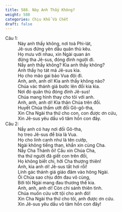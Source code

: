```yaml
---
title: 588. Này Anh Thấy Không?
weight: 588
categories: Chịu Khổ Và Chết
draft: false
---
```

<dl><dt>Câu 1:</dt><dd data-verse="1">Này anh thấy không, nơi toà Phi-lát, <br/>Jê-sus đứng yên dẫu quân thù kêu. <br/>Họ mưu với nhau, xin Ngài quan án <br/>đừng tha Jê-sus, đóng đinh người đi. <br/>Nầy anh thấy không? Kìa anh thấy không? <br/>Anh thấy họ tát má Jê-sus kìa. <br/>Họ cho mão gai bảo Vua đội đi. <br/>Anh, anh, anh ơi! Kìa anh thấy không nào? <br/>Chúa vác thánh giá bước lên đồi kia kìa. <br/>Nơi đó quân thù đóng đinh Jê-sus! <br/>Chúa mang hình thay cho tôi với anh. <br/>Anh, anh, anh ơi! Kìa thân Chúa trên đồi. <br/>Huyết Chúa thấm ướt đồi Gô-gô-tha, <br/>Xin Cha Ngài tha thứ cho con, con được ơn cứu, <br/>Xin Jê-sus yêu dấu vô tâm hồn con đây. </dd><dt>Câu 2:</dt><dd data-verse="2">Nầy anh có hay nơi đồi Gô-tha, <br/>họ treo Jê-sus để bia là Vua. <br/>Họ cho lính canh như là tên cướp, <br/>Ngài không tiếng than, khẩn xin cùng Cha. <br/>Nầy Cha Thánh ôi! Cầu xin Chúa Cha, <br/>tha thứ người đã giết con trên đồi, <br/>Họ không biết chi, hỡi Cha thượng thiên! <br/>Anh, kìa anh ơi! Jê-sus tắt hơi rồi! <br/>Lính gác thánh giá giáo đâm vào hông Ngài. <br/>Ôi Chúa sao chịu đớn đau vô cùng, <br/>Bởi tôi Ngài mang đau thương thế kia. <br/>Anh, anh, anh ơi! Còn chi sánh thiên tình. <br/>Chúa muốn cứu vớt tội cho anh đó! <br/>Xin Cha Ngài tha thứ cho tôi, anh được ơn cứu. <br/>Xin Jê-sus yêu dấu vô tâm hồn con đây! </dd></dl>